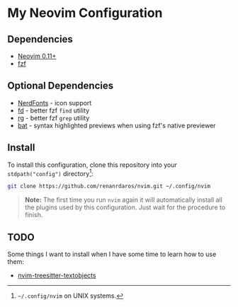 # My Neovim Configuration

## Dependencies

- [Neovim 0.11+](https://neovim.io/)
- [fzf](https://github.com/junegunn/fzf)

## Optional Dependencies

- [NerdFonts](https://www.nerdfonts.com/) - icon support
- [fd](https://github.com/sharkdp/fd) - better fzf `find` utility
- [rg](https://github.com/BurntSushi/ripgrep) - better fzf `grep` utility
- [bat](https://github.com/sharkdp/bat) - syntax highlighted previews when using fzf's native previewer

## Install

To install this configuration, clone this repository into your `stdpath("config")` directory[^1]:

```sh
git clone https://github.com/renanrdaros/nvim.git ~/.config/nvim
```

> **Note:** The first time you run `nvim` again it will automatically install all the plugins used by this configuration. Just wait for the procedure to finish.


[^1]: `~/.config/nvim` on UNIX systems.

## TODO

Some things I want to install when I have some time to learn how to use them:

- [nvim-treesitter-textobjects](https://github.com/nvim-treesitter/nvim-treesitter-textobjects)
